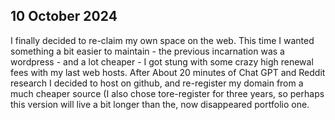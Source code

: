 ## 10 October 2024
I finally decided to re-claim my own space on the web. This time I wanted something a bit easier to maintain - the previous incarnation was a wordpress - and a lot cheaper - I got stung with some crazy high renewal fees with my last web hosts. After About 20 minutes of Chat GPT and Reddit research I decided to host on github, and re-register my domain from a much cheaper source (I also chose tore-register for three years, so perhaps this version will live a bit longer than the, now disappeared portfolio one. 
